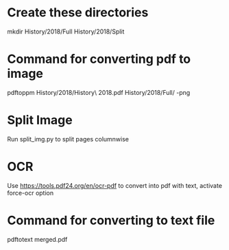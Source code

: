 # Create these directories
mkdir History/2018/Full History/2018/Split

# Command for converting pdf to image
pdftoppm History/2018/History\ 2018.pdf History/2018/Full/ -png

# Split Image
Run split_img.py to split pages columnwise

# OCR
Use https://tools.pdf24.org/en/ocr-pdf to convert into pdf with text, activate force-ocr option

# Command for converting to text file
pdftotext merged.pdf
